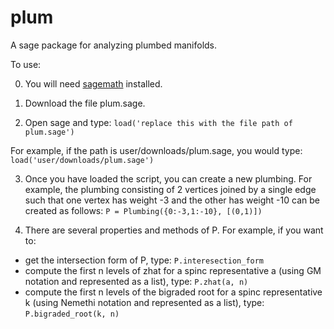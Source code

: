 # plum
A sage package for analyzing plumbed manifolds.

To use:

0. You will need [sagemath](https://www.sagemath.org/) installed.

1. Download the file plum.sage.

2. Open sage and type: `load('replace this with the file path of plum.sage')`

For example, if the path is user/downloads/plum.sage, you would type: `load('user/downloads/plum.sage')`

3. Once you have loaded the script, you can create a new plumbing. For example, the plumbing consisting of 2 vertices joined by a single
    edge such that one vertex has weight -3 and the other has weight -10 can be created as follows: `P = Plumbing({0:-3,1:-10}, [(0,1)])`

4. There are several properties and methods of P. For example, if you want to:
- get the intersection form of P, type: `P.interesection_form`
- compute the first n levels of zhat for a spinc representative a (using GM notation and represented as a list), type: `P.zhat(a, n)`
- compute the first n levels of the bigraded root for a spinc representative k (using Nemethi notation and represented as a list), type: `P.bigraded_root(k, n)`
